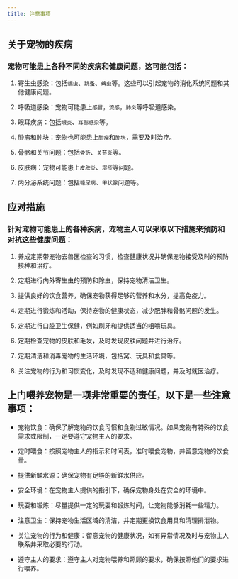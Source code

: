 ```yaml
---
title: 注意事项
---
```


<script>
  import { Button, InfoBar } from "fluent-svelte";
</script>

## 关于宠物的疾病

### 宠物可能患上各种不同的疾病和健康问题，这可能包括：

1. 寄生虫感染：包括`蠕虫`、`跳蚤`、`蜱虫`等。这些可以引起宠物的消化系统问题和其他健康问题。

2. 呼吸道感染：宠物可能患上`感冒`，`流感`，`肺炎`等呼吸道感染。

3. 眼耳疾病：包括`眼炎`、`耳部感染`等。

4. 肿瘤和肿块：宠物也可能患上`肿瘤`和`肿块`，需要及时治疗。

5. 骨骼和关节问题：包括`骨折`、`关节炎`等。

6. 皮肤病：宠物可能患上`皮肤炎`、`湿疹`等问题。

7. 内分泌系统问题：包括`糖尿病`、`甲状腺`问题等。

## 应对措施

### 针对宠物可能患上的各种疾病，宠物主人可以采取以下措施来预防和对抗这些健康问题：

1. 养成定期带宠物去兽医检查的习惯，检查健康状况并确保宠物接受及时的预防接种和治疗。

2. 定期进行内外寄生虫的预防和除虫，保持宠物清洁卫生。

3. 提供良好的饮食营养，确保宠物获得足够的营养和水分，提高免疫力。

4. 定期进行锻炼和活动，保持宠物的健康状态，减少肥胖和骨骼问题的发生。

5. 定期进行口腔卫生保健，例如刷牙和提供适当的咀嚼玩具。

6. 定期检查宠物的皮肤和毛发，及时发现皮肤问题并进行治疗。

7. 定期清洁和消毒宠物的生活环境，包括窝、玩具和食具等。

8. 关注宠物的行为和习惯变化，及时发现不适和健康问题，并及时就医治疗。



## 上门喂养宠物是一项非常重要的责任，以下是一些注意事项：

- 宠物饮食：确保了解宠物的饮食习惯和食物过敏情况。如果宠物有特殊的饮食需求或限制，一定要遵守宠物主人的要求。

- 定时喂食：按照宠物主人的指示和时间表，准时喂食宠物，并留意宠物的饮食量。

- 提供新鲜水源：确保宠物有足够的新鲜水供应。

- 安全环境：在宠物主人提供的指引下，确保宠物身处在安全的环境中。

- 玩耍和锻炼：尽量提供一定的玩耍和锻炼时间，让宠物能够消耗一些精力。

- 注意卫生：保持宠物生活区域的清洁，并定期更换饮食用具和清理排泄物。

- 关注宠物的行为和健康：留意宠物的健康状况，如有异常情况及时与宠物主人联系并采取必要的行动。

- 遵守主人的要求：遵守主人对宠物喂养和照顾的要求，确保按照他们的要求进行喂养。